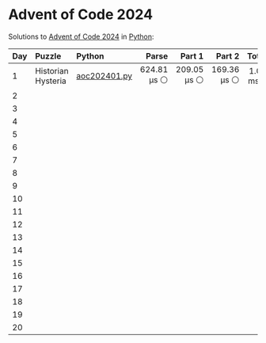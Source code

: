 # Advent of Code 2024

Solutions to [Advent of Code 2024](https://adventofcode.com/2024/) in [Python](https://www.python.org/):


| Day  | Puzzle             | Python                                             |       Parse |      Part 1 |      Part 2 |     Total |
| :--- | :----------------- | :------------------------------------------------- | ----------: | ----------: | ----------: | --------: |
| 1    | Historian Hysteria | [aoc202401.py](01_historian_hysteria/aoc202401.py) | 624.81 μs ⚪️ | 209.05 μs ⚪️ | 169.36 μs ⚪️ | 1.00 ms 🔵 |
| 2    |                    |                                                    |             |             |             |           |
| 3    |                    |                                                    |             |             |             |           |
| 4    |                    |                                                    |             |             |             |           |
| 5    |                    |                                                    |             |             |             |           |
| 6    |                    |                                                    |             |             |             |           |
| 7    |                    |                                                    |             |             |             |           |
| 8    |                    |                                                    |             |             |             |           |
| 9    |                    |                                                    |             |             |             |           |
| 10   |                    |                                                    |             |             |             |           |
| 11   |                    |                                                    |             |             |             |           |
| 12   |                    |                                                    |             |             |             |           |
| 13   |                    |                                                    |             |             |             |           |
| 14   |                    |                                                    |             |             |             |           |
| 15   |                    |                                                    |             |             |             |           |
| 16   |                    |                                                    |             |             |             |           |
| 17   |                    |                                                    |             |             |             |           |
| 18   |                    |                                                    |             |             |             |           |
| 19   |                    |                                                    |             |             |             |           |
| 20   |                    |                                                    |             |             |             |           |
